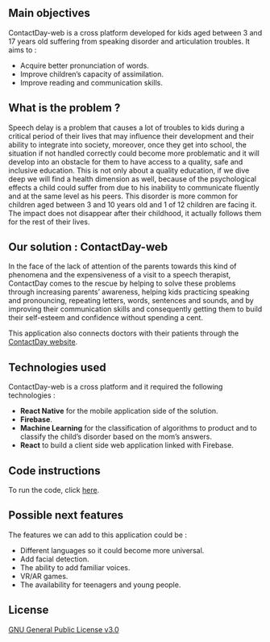Main objectives
---------------
ContactDay-web is a cross platform developed for kids aged between 3 and 17 years old suffering from speaking disorder and articulation troubles. It aims to :  

- Acquire better pronunciation of words.
- Improve children’s capacity of assimilation.
- Improve reading and communication skills.  

What is the problem ?
---------------------
Speech delay is a problem that causes a lot of troubles to kids during a critical period of their lives that may influence their development and their ability to integrate into society, moreover, once they get into school, the situation if not handled correctly could become more problematic and it will develop into an obstacle for them to have access to a quality, safe and inclusive education.
This is not only about a quality education, if we dive deep we will find a health dimension as well, because of the psychological effects a child could suffer from due to his inability to communicate fluently and at the same level as his peers.
This disorder is more common for children aged between 3 and 10 years old and 1 of 12 children are facing it. The impact does not disappear after their childhood, it actually follows them for the rest of their lives.   

Our solution : ContactDay-web
-----------------------
In the face of the lack of attention of the parents towards this kind of phenomena and the expensiveness of a visit to a speech therapist, ContactDay comes to the rescue by helping to solve these problems through increasing parents’ awareness, helping kids practicing speaking and pronouncing, repeating letters, words, sentences and sounds, and by improving their communication skills and consequently getting them to build their self-esteem and confidence without spending a cent.  

This application also connects doctors with their patients through the [ContactDay website](https://github.com/thekenzai/ContactDay-web).

Technologies used
------------------
ContactDay-web is a cross platform and it required the following technologies :  
- **React Native** for the mobile application side of the solution.  
- **Firebase**.  
- **Machine Learning** for the classification of algorithms to product and to classify the child’s disorder based on the mom’s answers.
- **React** to build a client side web application linked with Firebase.  

Code instructions
------------------
To run the code, click [here](https://github.com/thekenzai/ContactDay-web/blob/main/install.md).

Possible next features
----------------------
The features we can add to this application could be :  
- Different languages so it could become more universal.
- Add facial detection.  
- The ability to add familiar voices.  
- VR/AR games.
- The availability for teenagers and young people.  

License
--------
[GNU General Public License v3.0](https://choosealicense.com/licenses/gpl-3.0/#)
